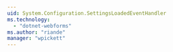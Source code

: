 ```yaml
---
uid: System.Configuration.SettingsLoadedEventHandler
ms.technology: 
  - "dotnet-webforms"
ms.author: "riande"
manager: "wpickett"
---
```


